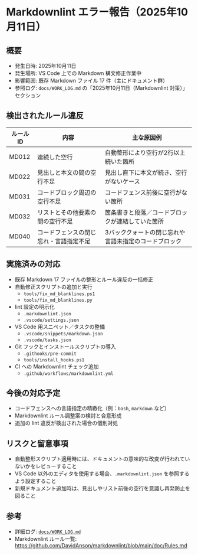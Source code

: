 # Markdownlint エラー報告（2025年10月11日）

## 概要
- 発生日時: 2025年10月11日
- 発生場所: VS Code 上での Markdown 構文修正作業中
- 影響範囲: 既存 Markdown ファイル 17 件（主にドキュメント群）
- 参照ログ: `docs/WORK_LOG.md` の「2025年10月11日（Markdownlint 対策）」セクション

## 検出されたルール違反
| ルールID | 内容 | 主な原因例 |
| --- | --- | --- |
| MD012 | 連続した空行 | 自動整形により空行が2行以上続いた箇所 |
| MD022 | 見出しと本文の間の空行不足 | 見出し直下に本文が続き、空行がないケース |
| MD031 | コードブロック周辺の空行不足 | コードフェンス前後に空行がない箇所 |
| MD032 | リストとその他要素の間の空行不足 | 箇条書きと段落／コードブロックが連結していた箇所 |
| MD040 | コードフェンスの閉じ忘れ・言語指定不足 | 3バッククォートの閉じ忘れや言語未指定のコードブロック |

## 実施済みの対応
- 既存 Markdown 17 ファイルの整形とルール違反の一括修正
- 自動修正スクリプトの追加と実行
  - `tools/fix_md_blanklines.ps1`
  - `tools/fix_md_blanklines.py`
- lint 設定の明示化
  - `.markdownlint.json`
  - `.vscode/settings.json`
- VS Code 用スニペット／タスクの整備
  - `.vscode/snippets/markdown.json`
  - `.vscode/tasks.json`
- Git フックとインストールスクリプトの導入
  - `.githooks/pre-commit`
  - `tools/install_hooks.ps1`
- CI への Markdownlint チェック追加
  - `.github/workflows/markdownlint.yml`

## 今後の対応予定
- コードフェンスへの言語指定の精緻化（例：`bash`, `markdown` など）
- Markdownlint ルール調整案の検討と合意形成
- 追加の lint 違反が検出された場合の個別対処

## リスクと留意事項
- 自動整形スクリプト適用時には、ドキュメントの意味的な改変が行われていないかをレビューすること
- VS Code 以外のエディタを使用する場合、`.markdownlint.json` を参照するよう設定すること
- 新規ドキュメント追加時は、見出しやリスト前後の空行を意識し再発防止を図ること

## 参考
- 詳細ログ: [`docs/WORK_LOG.md`](./WORK_LOG.md)
- Markdownlint ルール一覧: <https://github.com/DavidAnson/markdownlint/blob/main/doc/Rules.md>

